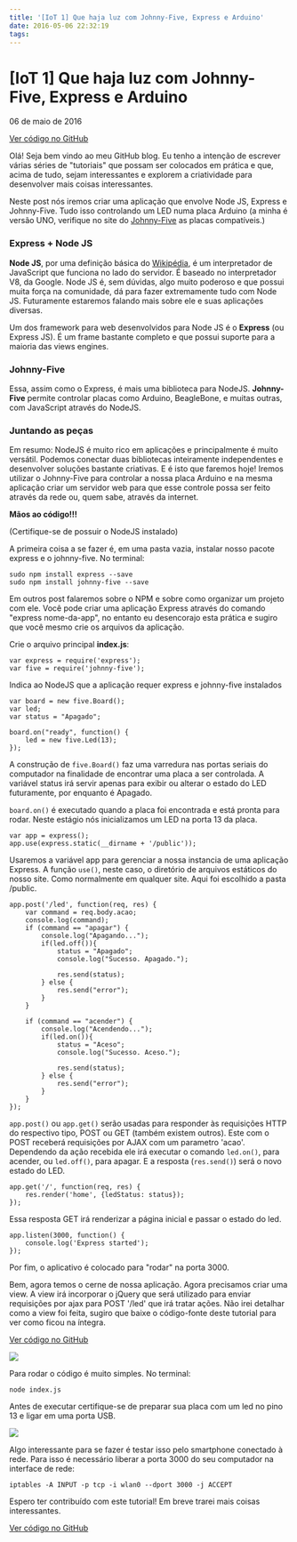 ```yaml
---
title: '[IoT 1] Que haja luz com Johnny-Five, Express e Arduino'
date: 2016-05-06 22:32:19
tags:
---
```


# [IoT 1] Que haja luz com Johnny-Five, Express e Arduino
06 de maio de 2016

[Ver código no GitHub][git]

Olá! Seja bem vindo ao meu GitHub blog. Eu tenho a intenção de escrever várias séries de "tutoriais" que possam ser colocados em prática e que, acima de tudo, sejam interessantes e explorem a criatividade para desenvolver mais coisas interessantes.

Neste post nós iremos criar uma aplicação que envolve Node JS, Express e Johnny-Five. Tudo isso controlando um LED numa placa Arduino (a minha é versão UNO, verifique no site do [Johnny-Five][jf] as placas compatíveis.)

### Express + Node JS
**Node JS**, por uma definição básica do [Wikipédia][wp-nodejs], é um interpretador de JavaScript que funciona no lado do servidor. É baseado no interpretador V8, da Google. Node JS é, sem dúvidas, algo muito poderoso e que possui muita força na comunidade, dá para fazer extremamente tudo com Node JS. Futuramente estaremos falando mais sobre ele e suas aplicações diversas.

Um dos framework para web desenvolvidos para Node JS é o **Express** (ou Express JS). É um frame bastante completo e que possui suporte para a maioria das views engines.

### Johnny-Five
Essa, assim como o Express, é mais uma biblioteca para NodeJS. **Johnny-Five** permite controlar placas como Arduino, BeagleBone, e muitas outras, com JavaScript através do NodeJS.

### Juntando as peças
Em resumo: NodeJS é muito rico em aplicações e principalmente é muito versátil. Podemos conectar duas bibliotecas inteiramente independentes e desenvolver soluções bastante criativas. E é isto que faremos hoje! Iremos utilizar o Johnny-Five para controlar a nossa placa Arduino e na mesma aplicação criar um servidor web para que esse controle possa ser feito através da rede ou, quem sabe, através da internet.

**Mãos ao código!!!**

(Certifique-se de possuir o NodeJS instalado)

A primeira coisa a se fazer é, em uma pasta vazia, instalar nosso pacote express e o johnny-five. No terminal:

    sudo npm install express --save
    sudo npm install johnny-five --save

Em outros post falaremos sobre o NPM e sobre como organizar um projeto com ele. Você pode criar uma aplicação Express através do comando "express nome-da-app", no entanto eu desencorajo esta prática e sugiro que você mesmo crie os arquivos da aplicação.

Crie o arquivo principal **index.js**:

    var express = require('express');
    var five = require('johnny-five');
    
Indica ao NodeJS que a aplicação requer express e johnny-five instalados
    
    var board = new five.Board();
    var led;
    var status = "Apagado";
    
    board.on("ready", function() {
    	led = new five.Led(13);
    });
    
A construção de `five.Board()` faz uma varredura nas portas seriais do computador na finalidade de encontrar uma placa a ser controlada. A variável status irá servir apenas para exibir ou alterar o estado do LED futuramente, por enquanto é Apagado.

`board.on()` é executado quando a placa foi encontrada e está pronta para rodar. Neste estágio nós inicializamos um LED na porta 13 da placa.
    
    var app = express();
    app.use(express.static(__dirname + '/public'));
    
Usaremos a variável app para gerenciar a nossa instancia de uma aplicação Express. A função `use()`, neste caso, o diretório de arquivos estáticos do nosso site. Como normalmente em qualquer site. Aqui foi escolhido a pasta /public.
 
    
    app.post('/led', function(req, res) {
    	var command = req.body.acao;
    	console.log(command);
    	if (command == "apagar") {
    		console.log("Apagando...");
    		if(led.off()){
    			status = "Apagado";
    			console.log("Sucesso. Apagado.");
    
    			res.send(status);
    		} else {
    			res.send("error");
    		}
    	}
    
    	if (command == "acender") {
    		console.log("Acendendo...");
    		if(led.on()){
    			status = "Aceso";
    			console.log("Sucesso. Aceso.");
    
    			res.send(status);
    		} else {
    			res.send("error");
    		}
    	}
    });

`app.post()` ou `app.get()` serão usadas para responder às requisições HTTP do respectivo tipo, POST ou GET (também existem outros). Este com o POST receberá requisições por AJAX com um parametro 'acao'. Dependendo da ação recebida ele irá executar o comando `led.on()`, para acender, ou `led.off()`, para apagar. E a resposta (`res.send()`) será o novo estado do LED.
    
    app.get('/', function(req, res) {
    	res.render('home', {ledStatus: status});
    });
    
Essa resposta GET irá renderizar a página inicial e passar o estado do led.
    
    
    app.listen(3000, function() {
    	console.log('Express started');
    });
    
Por fim, o aplicativo é colocado para "rodar" na porta 3000.

Bem, agora temos o cerne de nossa aplicação. Agora precisamos criar uma view. A view irá incorporar o jQuery que será utilizado para enviar requisições por ajax para POST '/led' que irá tratar ações. Não irei detalhar como a view foi feita, sugiro que baixe o código-fonte deste tutorial para ver como ficou na íntegra. 

[Ver código no GitHub][git]

![](http://i.imgur.com/q5jEcTe.png)

Para rodar o código é muito simples. No terminal:

    node index.js

Antes de executar certifique-se de preparar sua placa com um led no pino 13 e ligar em uma porta USB. 

![](http://johnny-five.io/img/breadboard/led-13.png)

Algo interessante para se fazer é testar isso pelo smartphone conectado à rede. Para isso é necessário liberar a porta 3000 do seu computador na interface de rede:

    iptables -A INPUT -p tcp -i wlan0 --dport 3000 -j ACCEPT
    
Espero ter contribuído com este tutorial! Em breve trarei mais coisas interessantes.

[Ver código no GitHub][git]

   [jf]: <http://johnny-five.io>
   [wp-nodejs]: <https://pt.wikipedia.org/wiki/Node.js>
   [git]: <https://github.com/mrmorais/tutoriais/tree/master/johnny-five-led>
